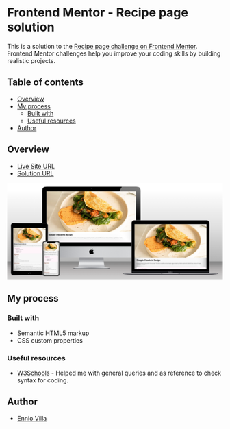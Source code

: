 # Frontend Mentor - Recipe page solution

This is a solution to the [Recipe page challenge on Frontend Mentor](https://www.frontendmentor.io/challenges/recipe-page-KiTsR8QQKm). Frontend Mentor challenges help you improve your coding skills by building realistic projects. 

## Table of contents

- [Overview](#overview)
- [My process](#my-process)
  - [Built with](#built-with)
  - [Useful resources](#useful-resources)
- [Author](#author)

## Overview

- [Live Site URL](https://enniovilla.github.io/recipe-page/)
- [Solution URL](https://www.frontendmentor.io/solutions/recipe-page-yo6YHnWO2S)

![MyProject](./documentation/screenshot.png)

## My process

### Built with

- Semantic HTML5 markup
- CSS custom properties

### Useful resources

- [W3Schools](https://www.w3schools.com/) - Helped me with general queries and as reference to check syntax for coding.

## Author

- [Ennio Villa](https://github.com/enniovilla)
